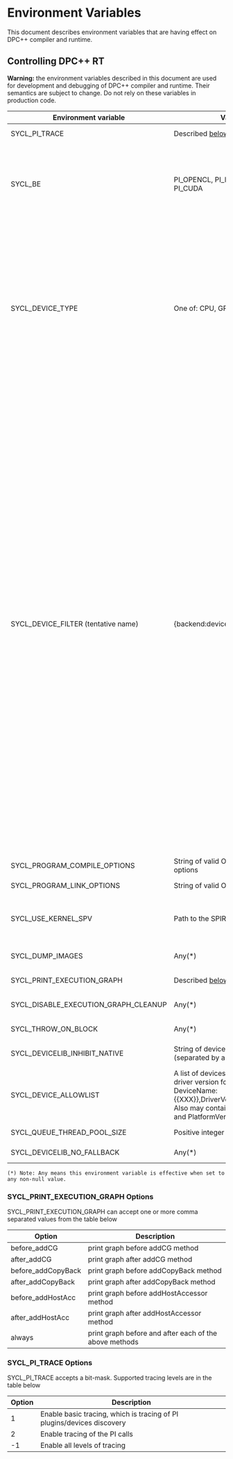 # Environment Variables

This document describes environment variables that are having effect on DPC++
compiler and runtime.

## Controlling DPC++ RT

**Warning:** the environment variables described in this document are used for
development and debugging of DPC++ compiler and runtime. Their semantics are
subject to change. Do not rely on these variables in production code.

| Environment variable | Values | Description |
| -------------------- | ------ | ----------- |
| SYCL_PI_TRACE | Described [below](#sycl_pi_trace-options)  | Enable specified level of tracing for PI. |
| SYCL_BE | PI_OPENCL, PI_LEVEL_ZERO, PI_CUDA | Force SYCL RT to consider only devices of the specified backend during the device selection. We are planning to deprecate SYCL_BE environment variable in the future. The specific grace period is not decided yet. Please use the new env var SYCL_DEVICE_FILTER instead. |
| SYCL_DEVICE_TYPE | One of: CPU, GPU, ACC, HOST | Force SYCL to use the specified device type. If unset, default selection rules are applied. If set to any unlisted value, this control has no effect. If the requested device type is not found, a `cl::sycl::runtime_error` exception is thrown. If a non-default device selector is used, a device must satisfy both the selector and this control to be chosen. This control only has effect on devices created with a selector. We are planning to deprecate SYCL_DEVICE_TYPE environment variable in the future. The specific grace period is not decided yet. Please use the new env var SYCL_DEVICE_FILTER instead. |
| SYCL_DEVICE_FILTER (tentative name) | {backend:device_type:device_num} | Limits the SYCL RT to use only a subset of the system's devices. Setting this environment variable affects all of the device query functions and all of the device selectors. The value of this environment variable is a comma separated list of filters, where each filter is a triple of the form "backend:device_type:device_num" (without the quotes). Each element of the triple is optional, but each filter must have at least one value. Possible values of "backend" are "host", "level_zero", "opencl", "cuda", or "\*". Possible values of "device_type" are "host", "cpu", "gpu", "acc", or "\*". Device_num is an integer that indexes the enumeration of devices from the sycl::platform::get_device() call, where the first device in that enumeration has index zero. Assuming a filter has all three elements of the triple, it selects only those devices that come from the given backend, have the specified device type, AND have the given device index. If more than one filter is specified, the RT is restricted to the union of devices selected by all filters. The RT always includes the "host" backend and the host device regardless of the filter because the SYCL language requires this device to always be present. Therefore, including "host" in the list of filters is allowed but is unnecessary. Note that the standard selectors like gpu_selector or cpu_selector will throw an exception if the filtered list of devices does not include a device that satisfies the selector. In particular, limiting the devices to only those supported by the "level_zero" backend will cause the cpu_selector to throw an exception since that backend does not support any CPU devices. This environment variable can be used to limit loading only specified plugins into the SYCL RT. |
| SYCL_PROGRAM_COMPILE_OPTIONS | String of valid OpenCL compile options | Override compile options for all programs. |
| SYCL_PROGRAM_LINK_OPTIONS | String of valid OpenCL link options | Override link options for all programs. |
| SYCL_USE_KERNEL_SPV | Path to the SPIR-V binary | Load device image from the specified file. If runtime is unable to read the file, `cl::sycl::runtime_error` exception is thrown.|
| SYCL_DUMP_IMAGES | Any(\*) | Dump device image binaries to file. Control has no effect if SYCL_USE_KERNEL_SPV is set. |
| SYCL_PRINT_EXECUTION_GRAPH | Described [below](#sycl_print_execution_graph-options) | Print execution graph to DOT text file. |
| SYCL_DISABLE_EXECUTION_GRAPH_CLEANUP | Any(\*) | Disable cleanup of finished command nodes at host-device synchronization points. |
| SYCL_THROW_ON_BLOCK | Any(\*) | Throw an exception on attempt to wait for a blocked command.  |
| SYCL_DEVICELIB_INHIBIT_NATIVE | String of device library extensions (separated by a whitespace) | Do not rely on device native support for devicelib extensions listed in this option. |
| SYCL_DEVICE_ALLOWLIST | A list of devices and their minimum driver version following the pattern: DeviceName:{{XXX}},DriverVersion:{{X.Y.Z.W}}. Also may contain PlatformName and PlatformVersion | Filter out devices that do not match the pattern specified. Regular expression can be passed and the DPC++ runtime will select only those devices which satisfy the regex. |
| SYCL_QUEUE_THREAD_POOL_SIZE | Positive integer | Number of threads in thread pool of queue. |
| SYCL_DEVICELIB_NO_FALLBACK | Any(\*) | Disable loading and linking of device library images |

`(*) Note: Any means this environment variable is effective when set to any non-null value.`

### SYCL_PRINT_EXECUTION_GRAPH Options

SYCL_PRINT_EXECUTION_GRAPH can accept one or more comma separated values from the table below

| Option | Description |
| ------ | ----------- |
| before_addCG | print graph before addCG method |
| after_addCG | print graph after addCG method |
| before_addCopyBack | print graph before addCopyBack method |
| after_addCopyBack | print graph after addCopyBack method |
| before_addHostAcc | print graph before addHostAccessor method |
| after_addHostAcc | print graph after addHostAccessor method |
| always | print graph before and after each of the above methods |

### SYCL_PI_TRACE Options

SYCL_PI_TRACE accepts a bit-mask. Supported tracing levels are in the table below

| Option | Description |
| ------ | ----------- |
| 1 | Enable basic tracing, which is tracing of PI plugins/devices discovery |
| 2 | Enable tracing of the PI calls |
| -1 | Enable all levels of tracing |
